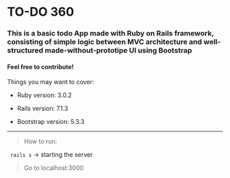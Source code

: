 # TO-DO 360

### This is a basic todo App made with Ruby on Rails framework, consisting of simple logic between MVC architecture and well-structured made-without-prototipe UI using Bootstrap

#### Feel free to contribute!

Things you may want to cover:

* Ruby version: 3.0.2

* Rails version: 7.1.3

* Bootstrap version: 5.3.3

***

> How to run:

``` rails s``` -> starting the server
> Go to localhost:3000

